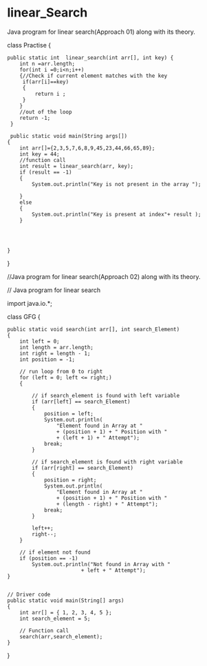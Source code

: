 # linear_Search
Java program for linear search(Approach 01) along with its theory.

class Practise
{
 
    public static int  linear_search(int arr[], int key) {
        int n =arr.length;
        for(int i =0;i<n;i++)
        {//Check if current element matches with the key 
         if(arr[i]==key)
         {
             return i ;
         }
        } 
        //out of the loop 
        return -1;
     }

     public static void main(String args[])
    {
        int arr[]={2,3,5,7,6,8,9,45,23,44,66,65,89};
        int key = 44;
        //function call
        int result = linear_search(arr, key);
        if (result == -1)
        {
            System.out.println("Key is not present in the array ");

        }
        else
        {
            System.out.println("Key is present at index"+ result );
        }




    }
    
}

    

//Java program for linear search(Approach 02) along with its theory.


// Java program for linear search

import java.io.*;

class GFG
{

	public static void search(int arr[], int search_Element)
	{
		int left = 0;
		int length = arr.length;
		int right = length - 1;
		int position = -1;

		// run loop from 0 to right
		for (left = 0; left <= right;)
		{
			
			// if search_element is found with left variable
			if (arr[left] == search_Element)
			{
				position = left;
				System.out.println(
					"Element found in Array at "
					+ (position + 1) + " Position with "
					+ (left + 1) + " Attempt");
				break;
			}
		
			// if search_element is found with right variable
			if (arr[right] == search_Element)
			{
				position = right;
				System.out.println(
					"Element found in Array at "
					+ (position + 1) + " Position with "
					+ (length - right) + " Attempt");
				break;
			}
			
			left++;
			right--;
		}

		// if element not found
		if (position == -1)
			System.out.println("Not found in Array with "
							+ left + " Attempt");
	}

	
	// Driver code
	public static void main(String[] args)
	{
		int arr[] = { 1, 2, 3, 4, 5 };
		int search_element = 5;
	
		// Function call
		search(arr,search_element);
	}
}
























